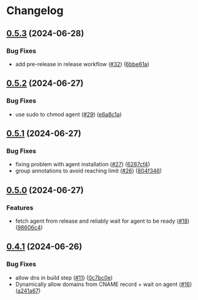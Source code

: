 # Changelog

## [0.5.3](https://github.com/bullfrogsec/bullfrog/compare/v0.5.2...v0.5.3) (2024-06-28)


### Bug Fixes

* add pre-release in release workflow ([#32](https://github.com/bullfrogsec/bullfrog/issues/32)) ([6bbe61a](https://github.com/bullfrogsec/bullfrog/commit/6bbe61a073fb0eb168fd79ce5575e3b86f76bd5e))

## [0.5.2](https://github.com/bullfrogsec/bullfrog/compare/v0.5.1...v0.5.2) (2024-06-27)


### Bug Fixes

* use sudo to chmod agent ([#29](https://github.com/bullfrogsec/bullfrog/issues/29)) ([e6a8c1a](https://github.com/bullfrogsec/bullfrog/commit/e6a8c1a2ef6fe5b233781995e6e46c680e3dcc13))

## [0.5.1](https://github.com/bullfrogsec/bullfrog/compare/v0.5.0...v0.5.1) (2024-06-27)


### Bug Fixes

* fixing problem with agent installation ([#27](https://github.com/bullfrogsec/bullfrog/issues/27)) ([6287cf4](https://github.com/bullfrogsec/bullfrog/commit/6287cf455f993c8b4a1874eaf82520d7643b2f75))
* group annotations to avoid reaching limit ([#26](https://github.com/bullfrogsec/bullfrog/issues/26)) ([804f346](https://github.com/bullfrogsec/bullfrog/commit/804f346cfeebd7d234bbee61b2784501e164d00a))

## [0.5.0](https://github.com/bullfrogsec/bullfrog/compare/v0.4.1...v0.5.0) (2024-06-27)


### Features

* fetch agent from release and reliably wait for agent to be ready ([#18](https://github.com/bullfrogsec/bullfrog/issues/18)) ([98606c4](https://github.com/bullfrogsec/bullfrog/commit/98606c47408f749b09a1c2c65f9d46dbd4aa7a08))

## [0.4.1](https://github.com/bullfrogsec/bullfrog/compare/v0.4.0...v0.4.1) (2024-06-26)


### Bug Fixes

* allow dns in build step ([#11](https://github.com/bullfrogsec/bullfrog/issues/11)) ([0c7bc0e](https://github.com/bullfrogsec/bullfrog/commit/0c7bc0e45814594f0e965b03008816d3adfafde9))
* Dynamically allow domains from CNAME record + wait on agent ([#16](https://github.com/bullfrogsec/bullfrog/issues/16)) ([a241a67](https://github.com/bullfrogsec/bullfrog/commit/a241a6749ad41a69ddde1b16d80027509d1c9fce))
